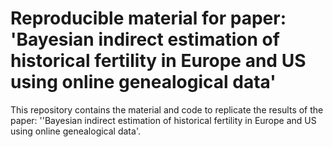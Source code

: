 # Reproducible material for paper: 'Bayesian indirect estimation of historical fertility in Europe and US using online genealogical data'

This repository contains the material and code to replicate the results of the paper: ''Bayesian indirect estimation of historical fertility in Europe and US using online genealogical data'.
